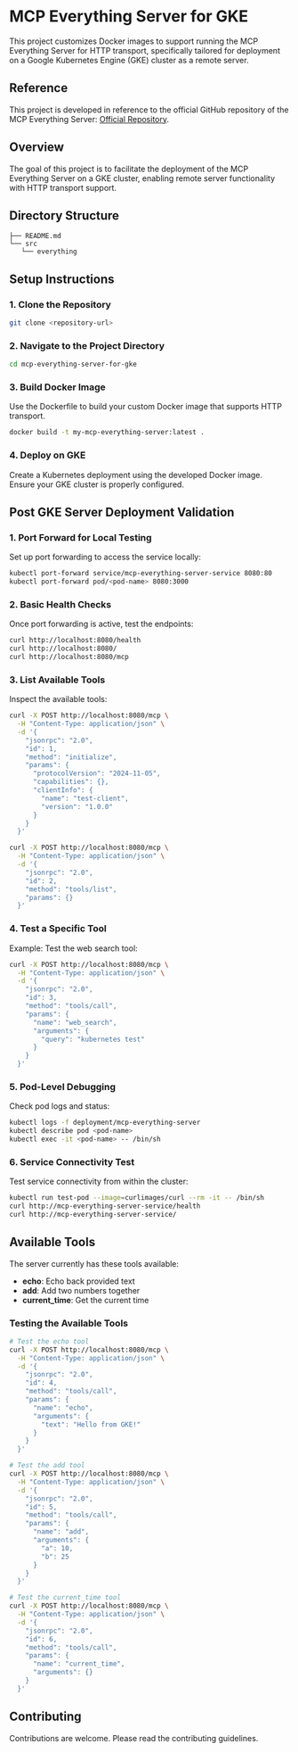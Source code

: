 
# MCP Everything Server for GKE 

This project customizes Docker images to support running the MCP Everything Server for HTTP transport, specifically tailored for deployment on a Google Kubernetes Engine (GKE) cluster as a remote server.

## Reference

This project is developed in reference to the official GitHub repository of the MCP Everything Server: [Official Repository](https://github.com/modelcontextprotocol/servers/tree/main/src/everything).

## Overview

The goal of this project is to facilitate the deployment of the MCP Everything Server on a GKE cluster, enabling remote server functionality with HTTP transport support.

## Directory Structure

```
├── README.md
└── src
   └── everything
```

## Setup Instructions

### 1. Clone the Repository

```bash
git clone <repository-url>
```

### 2. Navigate to the Project Directory

```bash
cd mcp-everything-server-for-gke
```

### 3. Build Docker Image

Use the Dockerfile to build your custom Docker image that supports HTTP transport.

```bash
docker build -t my-mcp-everything-server:latest .
```

### 4. Deploy on GKE

Create a Kubernetes deployment using the developed Docker image. Ensure your GKE cluster is properly configured.

## Post GKE Server Deployment Validation

### 1. Port Forward for Local Testing

Set up port forwarding to access the service locally:

```bash
kubectl port-forward service/mcp-everything-server-service 8080:80
kubectl port-forward pod/<pod-name> 8080:3000
```

### 2. Basic Health Checks

Once port forwarding is active, test the endpoints:

```bash
curl http://localhost:8080/health
curl http://localhost:8080/
curl http://localhost:8080/mcp
```

### 3. List Available Tools

Inspect the available tools:

```bash
curl -X POST http://localhost:8080/mcp \
  -H "Content-Type: application/json" \
  -d '{
    "jsonrpc": "2.0",
    "id": 1,
    "method": "initialize",
    "params": {
      "protocolVersion": "2024-11-05",
      "capabilities": {},
      "clientInfo": {
        "name": "test-client",
        "version": "1.0.0"
      }
    }
  }'

curl -X POST http://localhost:8080/mcp \
  -H "Content-Type: application/json" \
  -d '{
    "jsonrpc": "2.0",
    "id": 2,
    "method": "tools/list",
    "params": {}
  }'
```

### 4. Test a Specific Tool

Example: Test the web search tool:

```bash
curl -X POST http://localhost:8080/mcp \
  -H "Content-Type: application/json" \
  -d '{
    "jsonrpc": "2.0",
    "id": 3,
    "method": "tools/call",
    "params": {
      "name": "web_search",
      "arguments": {
        "query": "kubernetes test"
      }
    }
  }'
```

### 5. Pod-Level Debugging

Check pod logs and status:

```bash
kubectl logs -f deployment/mcp-everything-server
kubectl describe pod <pod-name>
kubectl exec -it <pod-name> -- /bin/sh
```

### 6. Service Connectivity Test

Test service connectivity from within the cluster:

```bash
kubectl run test-pod --image=curlimages/curl --rm -it -- /bin/sh
curl http://mcp-everything-server-service/health
curl http://mcp-everything-server-service/
```

## Available Tools

The server currently has these tools available:

- **echo**: Echo back provided text
- **add**: Add two numbers together
- **current_time**: Get the current time

### Testing the Available Tools

```bash
# Test the echo tool
curl -X POST http://localhost:8080/mcp \
  -H "Content-Type: application/json" \
  -d '{
    "jsonrpc": "2.0",
    "id": 4,
    "method": "tools/call",
    "params": {
      "name": "echo",
      "arguments": {
        "text": "Hello from GKE!"
      }
    }
  }'

# Test the add tool
curl -X POST http://localhost:8080/mcp \
  -H "Content-Type: application/json" \
  -d '{
    "jsonrpc": "2.0",
    "id": 5,
    "method": "tools/call",
    "params": {
      "name": "add",
      "arguments": {
        "a": 10,
        "b": 25
      }
    }
  }'

# Test the current_time tool
curl -X POST http://localhost:8080/mcp \
  -H "Content-Type: application/json" \
  -d '{
    "jsonrpc": "2.0",
    "id": 6,
    "method": "tools/call",
    "params": {
      "name": "current_time",
      "arguments": {}
    }
  }'
```

## Contributing

Contributions are welcome. Please read the contributing guidelines.
